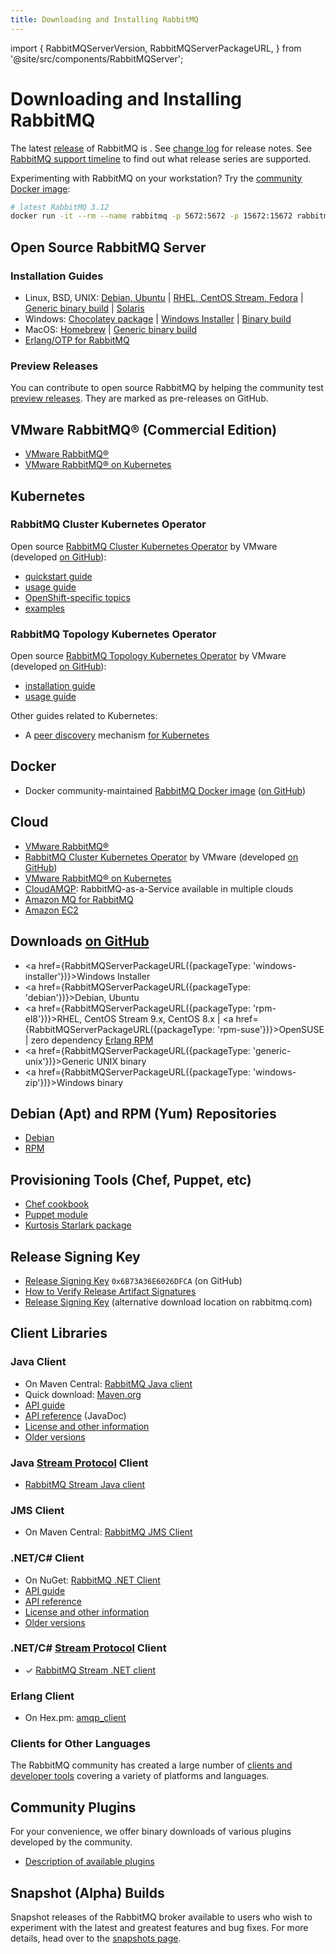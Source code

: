 ```yaml
---
title: Downloading and Installing RabbitMQ
---
```

<!--
Copyright (c) 2007-2023 VMware, Inc. or its affiliates.

All rights reserved. This program and the accompanying materials
are made available under the terms of the under the Apache License,
Version 2.0 (the "License”); you may not use this file except in compliance
with the License. You may obtain a copy of the License at

https://www.apache.org/licenses/LICENSE-2.0

Unless required by applicable law or agreed to in writing, software
distributed under the License is distributed on an "AS IS" BASIS,
WITHOUT WARRANTIES OR CONDITIONS OF ANY KIND, either express or implied.
See the License for the specific language governing permissions and
limitations under the License.
-->

import {
  RabbitMQServerVersion,
  RabbitMQServerPackageURL,
} from '@site/src/components/RabbitMQServer';

# Downloading and Installing RabbitMQ

The latest [release](https://github.com/rabbitmq/rabbitmq-server/releases) of RabbitMQ is <strong><RabbitMQServerVersion/></strong>. See [change log](./changelog) for release notes.
See [RabbitMQ support timeline](./versions) to find out what release series are supported.

Experimenting with RabbitMQ on your workstation? Try the [community Docker image](https://registry.hub.docker.com/_/rabbitmq/):

```bash
# latest RabbitMQ 3.12
docker run -it --rm --name rabbitmq -p 5672:5672 -p 15672:15672 rabbitmq:3.12-management
```

## Open Source RabbitMQ Server

### Installation Guides

 * Linux, BSD, UNIX: [Debian, Ubuntu](./install-debian) | [RHEL, CentOS Stream, Fedora](./install-rpm) | [Generic binary build](./install-generic-unix) | [Solaris](./install-solaris)
 * Windows: [Chocolatey package](https://community.chocolatey.org/packages/rabbitmq) | [Windows Installer](./install-windows) | [Binary build](./install-windows-manual)
 * MacOS: [Homebrew](./install-homebrew) | [Generic binary build](./install-generic-unix)
 * [Erlang/OTP for RabbitMQ](./which-erlang)

### Preview Releases

You can contribute to open source RabbitMQ by helping the community test [preview releases](https://github.com/rabbitmq/rabbitmq-server/releases).
They are marked as pre-releases on GitHub.


## VMware RabbitMQ® (Commercial Edition)

 * [VMware RabbitMQ®](https://tanzu.vmware.com/rabbitmq)
 * [VMware RabbitMQ® on Kubernetes](./kubernetes/tanzu/installation)

## Kubernetes

### RabbitMQ Cluster Kubernetes Operator

Open source [RabbitMQ Cluster Kubernetes Operator](./kubernetes/operator/operator-overview) by VMware (developed [on GitHub](https://github.com/rabbitmq/cluster-operator)):

 * [quickstart guide](./kubernetes/operator/quickstart-operator)
 * [usage guide](./kubernetes/operator/using-operator)
 * [OpenShift-specific topics](./kubernetes/operator/using-on-openshift)
 * [examples](https://github.com/rabbitmq/cluster-operator/tree/main/docs/examples)

### RabbitMQ Topology Kubernetes Operator

Open source [RabbitMQ Topology Kubernetes Operator](./kubernetes/operator/using-topology-operator) by VMware (developed [on GitHub](https://github.com/rabbitmq/messaging-topology-operator)):

 * [installation guide](./kubernetes/operator/install-topology-operator)
 * [usage guide](./kubernetes/operator/using-topology-operator)


Other guides related to Kubernetes:

 * A [peer discovery](./cluster-formation) mechanism [for Kubernetes](./cluster-formation#peer-discovery-k8s)


## Docker

 * Docker community-maintained [RabbitMQ Docker image](https://registry.hub.docker.com/_/rabbitmq/) ([on GitHub](https://github.com/docker-library/rabbitmq/))


## Cloud

 * [VMware RabbitMQ®](https://tanzu.vmware.com/rabbitmq)
 * [RabbitMQ Cluster Kubernetes Operator](./kubernetes/operator/install-operator) by VMware (developed [on GitHub](https://github.com/rabbitmq/cluster-operator))
 * [VMware RabbitMQ® on Kubernetes](./kubernetes/tanzu/installation)
 * [CloudAMQP](https://www.cloudamqp.com): RabbitMQ-as-a-Service available in multiple clouds
 * [Amazon MQ for RabbitMQ](https://aws.amazon.com/amazon-mq/)
 * [Amazon EC2](./ec2)

## Downloads [on GitHub](https://github.com/rabbitmq/rabbitmq-server/releases)

 * <a href={RabbitMQServerPackageURL({packageType: 'windows-installer'})}>Windows Installer</a>
 * <a href={RabbitMQServerPackageURL({packageType: 'debian'})}>Debian, Ubuntu</a>
 * <a href={RabbitMQServerPackageURL({packageType: 'rpm-el8'})}>RHEL, CentOS Stream 9.x, CentOS 8.x</a> | <a href={RabbitMQServerPackageURL({packageType: 'rpm-suse'})}>OpenSUSE</a> | zero dependency [Erlang RPM](https://github.com/rabbitmq/erlang-rpm)
 * <a href={RabbitMQServerPackageURL({packageType: 'generic-unix'})}>Generic UNIX binary</a>
 * <a href={RabbitMQServerPackageURL({packageType: 'windows-zip'})}>Windows binary</a>


## Debian (Apt) and RPM (Yum) Repositories

 * [Debian](./install-debian#apt-quick-start-cloudsmith)
 * [RPM](./install-rpm#cloudsmith)

## Provisioning Tools (Chef, Puppet, etc)

 * [Chef cookbook](https://github.com/rabbitmq/chef-cookbook)
 * [Puppet module](https://github.com/puppetlabs/puppetlabs-rabbitmq)
 * [Kurtosis Starlark package](https://github.com/kurtosis-tech/rabbitmq-package)


## Release Signing Key

 * [Release Signing Key](https://github.com/rabbitmq/signing-keys/releases/download/3.0/rabbitmq-release-signing-key.asc) <code>0x6B73A36E6026DFCA</code> (on GitHub)
 * [How to Verify Release Artifact Signatures](./signatures)
 * [Release Signing Key](/rabbitmq-release-signing-key.asc) (alternative download location on rabbitmq.com)


## Client Libraries

### Java Client

 * On Maven Central: [RabbitMQ Java client](http://search.maven.org/#search%7Cgav%7C1%7Cg%3A%22com.rabbitmq%22%20AND%20a%3A%22amqp-client%22)
 * Quick download: [Maven.org](http://repo1.maven.org/maven2/com/rabbitmq/amqp-client/&version-java-client;/amqp-client-&version-java-client;.jar)
 * [API guide](./api-guide)
 * [API reference](https://rabbitmq.github.io/rabbitmq-java-client/api/current/) (JavaDoc)
 * [License and other information](./java-client)
 * [Older versions](https://repo1.maven.org/maven2/com/rabbitmq/amqp-client/)

### Java [Stream Protocol](./streams) Client

 * [RabbitMQ Stream Java client](https://github.com/rabbitmq/rabbitmq-stream-java-client)

### JMS Client

 * On Maven Central: [RabbitMQ JMS Client](http://search.maven.org/#search%7Cga%7C1%7Cg%3A%22com.rabbitmq.jms%22%20AND%20a%3A%22rabbitmq-jms%22)

### .NET/C# Client

 * On NuGet: [RabbitMQ .NET Client](https://www.nuget.org/packages/RabbitMQ.Client)
 * [API guide](./dotnet-api-guide)
 * [API reference](https://rabbitmq.github.io/rabbitmq-dotnet-client/)
 * [License and other information](./dotnet)
 * [Older versions](https://github.com/rabbitmq/rabbitmq-dotnet-client/releases)

### .NET/C# [Stream Protocol](./streams) Client

 * &#x2713; [RabbitMQ Stream .NET client](https://github.com/rabbitmq/rabbitmq-stream-dotnet-client)

### Erlang Client

 * On Hex.pm: [amqp_client](https://hex.pm/packages/amqp_client)

### Clients for Other Languages

The RabbitMQ community has created a large number of [clients and developer tools](./devtools)
covering a variety of platforms and languages.


## Community Plugins

For your convenience, we offer binary downloads of various
plugins developed by the community.

 * [Description of available plugins](./community-plugins)

## Snapshot (Alpha) Builds

Snapshot releases of the RabbitMQ broker
available to users who wish to experiment with the latest and
greatest features and bug fixes. For more details, head over to
the [snapshots page](./snapshots).
